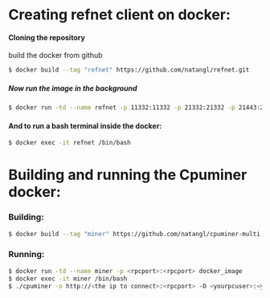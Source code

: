 # Creating refnet client on docker:
#### Cloning the repository

build the docker from github
```sh
$ docker build --tag "refnet" https://github.com/natangl/refnet.git
```

##### Now run the image in the background
```sh
$ docker run -td --name refnet -p 11332:11332 -p 21332:21332 -p 21443:21443 -p 11334:11333 docker_id
```

#### And to run a bash terminal inside the docker:
```sh
$ docker exec -it refnet /bin/bash
```

# Building and running the Cpuminer docker:

### Building:
```sh
$ docker build --tag "miner" https://github.com/natangl/cpuminer-multi.git
```

### Running:

```sh
$ docker run -td --name miner -p <rpcport>:<rpcport> docker_image
$ docker exec -it miner /bin/bash
$ ./cpuminer -o http://<the ip to connect>:<rpcport> -O <yourpcuser>:<yourrpcpassword> -a sha256d --no-longpoll --no-getwork --coinbase-addr=<the address to which you want to mine>
```

